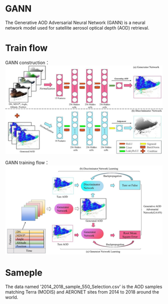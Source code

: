 # GANN
The Generative AOD Adversarial Neural Network (GANN) is a neural network model used for satellite aerosol optical depth (AOD) retrieval. 

# Train flow

GANN construction：
![image](Model.png.jpg)

GANN training flow：
![image](Training_flow.png.jpg)

# Sameple

The data named '2014_2018_sample_550_Selection.csv' is the AOD samples matching Terra (MODIS) and AERONET sites from 2014 to 2018 around the world.
